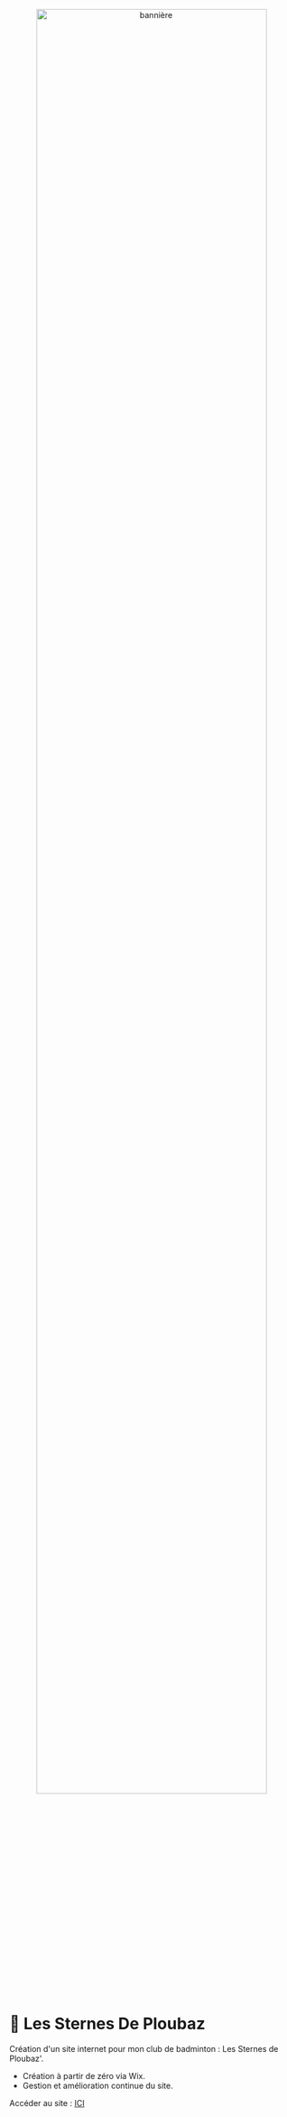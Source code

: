 <p align="center">
  <img src="https://static.wixstatic.com/media/361c35_5c1d5f3decd34a32a84e5b40faa1d521~mv2.jpg/v1/fill/w_1636,h_282,al_c,q_85,usm_0.66_1.00_0.01,enc_avif,quality_auto/Sans%20titre.jpg" 
       alt="bannière" style="width: 90%; max-width: 800px;">
</p>

# 🏸 Les Sternes De Ploubaz

Création d'un site internet pour mon club de badminton : Les Sternes de Ploubaz'.

- Création à partir de zéro via Wix.
- Gestion et amélioration continue du site.

Accéder au site : [ICI](https://www.les-sternes-de-ploubaz.com/)
